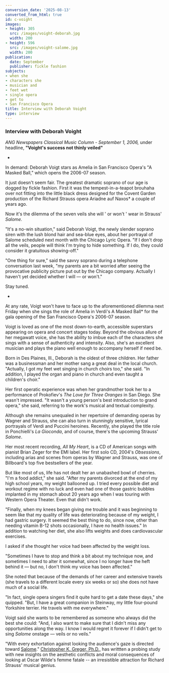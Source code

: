 ```yaml
---
conversion_date: '2025-08-13'
converted_from_html: true
id: c-voight
images:
- height: 305
  src: /images/voight-deborah.jpg
  width: 200
- height: 596
  src: /images/voight-salome.jpg
  width: 200
publication:
  date: September
  publisher: fickle fashion
subjects:
- when she
- characters she
- musician and
- feet wet
- single opera
- get to
- San Francisco Opera
title: Interview with Deborah Voight
type: interview
---
```


### Interview with Deborah Voight

*ANG Newspapers Classical Music Column - September 1, 2006,* under headline, **"Voight's success not thinly veiled"**

*

In demand: Deborah Voigt stars as Amelia in San Francisco Opera's "A Masked Ball," which opens the 2006-07 season.

It just doesn't seem fair. The greatest dramatic soprano of our age is dogged by fickle fashion.
First it was the tempest-in-a-teapot brouhaha over not fitting into the little black dress designed for the Covent Garden production of the Richard Strauss opera Ariadne auf Naxos* a couple of years ago.

Now it's the dilemma of the seven veils she will ' or won't ' wear in Strauss' *Salome.*

"It's a no-win situation," said Deborah Voigt, the newly slender soprano siren with the lush blond hair and sea-blue eyes, about her portrayal of Salome scheduled next month with the Chicago Lyric Opera. "If I don't drop all the veils, people will think I'm trying to hide something. If I do, they could consider it gratuitous showing-off."

"One thing for sure," said the savvy soprano during a telephone conversation last week, "my parents are a bit worried after seeing the provocative publicity picture put out by the Chicago
company. Actually I haven't yet decided whether I will — or won't."

 Stay tuned.

*

 At any rate, Voigt won't have to face up to the aforementioned dilemma next Friday when she sings the role of Amelia in Verdi's A Masked Ball* for the gala opening of the San Francisco Opera's 2006-07 season.

 Voigt is loved as one of the most down-to-earth, accessible superstars appearing on opera and concert stages today. Beyond the obvious allure of her megawatt voice, she has the ability to imbue each of the characters she sings with a sense of authenticity and intensity. Also, she's an excellent musician and plays the piano well enough to accompany herself if need be.

 Born in Des Plaines, Ill., Deborah is the oldest of three children. Her father was a businessman and her mother sang a great deal in the local church. "Actually, I got my feet wet singing in church choirs too," she said. "In addition, I played the organ and piano in church and even taught a children's choir."

 Her first operatic experience was when her grandmother took her to a performance of Prokofiev's *The Love for Three Oranges* in San Diego. She wasn't impressed.
"It wasn't a young person's best introduction to grand opera," she said, referring to the work's musical and textual complexity.

 Although she remains unequaled in her repertoire of demanding operas by Wagner and Strauss, she can also turn in stunningly sensitive, lyrical portrayals of Verdi and Puccini heroines. Recently, she played the title role in Ponchielli's *La Gioconda*, and of course, there's the upcoming Strauss' *Salome*.

 Her most recent recording, *All My Heart*, is a CD of American songs with pianist Brian Zeger for the EMI label. Her first solo CD, 2004's *Obsessions*, including arias and scenes from operas by Wagner and Strauss, was one of Billboard's top five bestsellers of the year.

 But like most of us, life has not dealt her an unabashed bowl of cherries. "I'm a food addict," she said. "After my parents divorced at the end of my high school years, my weight ballooned up. I tried every possible diet and workout regime with no luck and even had one of those gastric bubbles implanted in my stomach about 20 years ago when I was touring with Western Opera Theater. Even that didn't work.

 "Finally, when my knees began giving me trouble and it was beginning to seem like that my quality of life was deteriorating because of my weight, I had gastric
surgery. It seemed the best thing to do, since now, other than needing vitamin B-12 shots occasionally, I have no health issues." In addition to watching her diet, she also lifts weights and does cardiovascular exercises.

 I asked if she thought her voice had been affected by the weight loss.

 "Sometimes I have to stop and think a bit about my technique now, and sometimes I need to alter it somewhat, since I no longer have the heft behind it — but no, I don't think my voice has been affected."

 She noted that because of the demands of her career and extensive travels (she travels to a different locale every six weeks or so) she does not have much of a social life.

 "In fact, single opera singers find it quite hard to get a date these days," she quipped. "But, I have a great companion in Steinway, my little four-pound Yorkshire terrier. He travels with me everywhere."

 Voigt said she wants to be remembered as someone who always did the best she could: "And, I also want to make sure that I didn't miss any opportunities along the way. I know I would regret it forever if I didn't get to sing *Salome* onstage — veils or no veils."

 "With every exhortation against looking the audience's gaze is directed toward [ Salome](http://io.uwinnipeg.ca/~morton/modern_drama/12.pdf#search=%22%22christoph%20greger%22%20salome%22)."
[Christopher K. Greger, Ph.D.,](http://www.ccsf.edu/info/faculty_in_review/english.html) has writtten a probing study with new insights on the aesthetic conflicts and moral consequences of looking at Oscar Wilde's femme fatale -- an irresistible attraction for Richard Strauss' musical genius.

